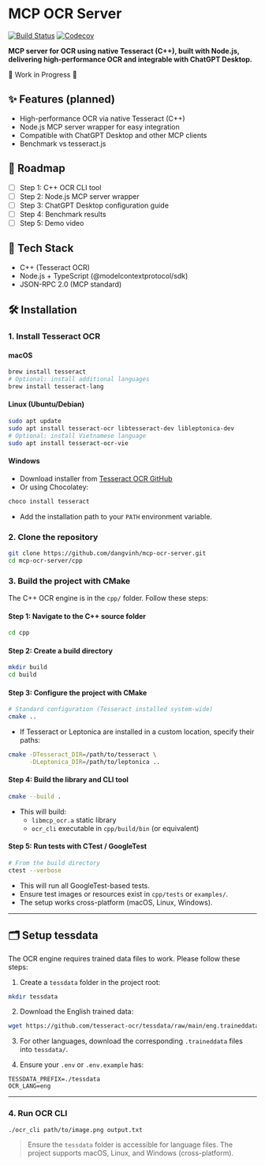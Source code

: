 # MCP OCR Server

[![Build Status](https://github.com/dangvinh/mcp-ocr-server/actions/workflows/ci.yml/badge.svg)](https://github.com/dangvinh/mcp-ocr-server/actions/workflows/ci.yml)
[![Codecov](https://codecov.io/gh/dangvinh/mcp-ocr-server/branch/main/graph/badge.svg)](https://codecov.io/gh/dangvinh/mcp-ocr-server)

**MCP server for OCR using native Tesseract (C++), built with Node.js, delivering high-performance OCR and integrable with ChatGPT Desktop.**

🚧 Work in Progress 🚧

## ✨ Features (planned)

- High-performance OCR via native Tesseract (C++)
- Node.js MCP server wrapper for easy integration
- Compatible with ChatGPT Desktop and other MCP clients
- Benchmark vs tesseract.js

## 📌 Roadmap

- [ ] Step 1: C++ OCR CLI tool
- [ ] Step 2: Node.js MCP server wrapper
- [ ] Step 3: ChatGPT Desktop configuration guide
- [ ] Step 4: Benchmark results
- [ ] Step 5: Demo video

## 🔧 Tech Stack

- C++ (Tesseract OCR)
- Node.js + TypeScript (@modelcontextprotocol/sdk)
- JSON-RPC 2.0 (MCP standard)

## 🛠 Installation

### 1. Install Tesseract OCR

#### macOS

```bash
brew install tesseract
# Optional: install additional languages
brew install tesseract-lang
```

#### Linux (Ubuntu/Debian)

```bash
sudo apt update
sudo apt install tesseract-ocr libtesseract-dev libleptonica-dev
# Optional: install Vietnamese language
sudo apt install tesseract-ocr-vie
```

#### Windows

- Download installer from [Tesseract OCR GitHub](https://github.com/tesseract-ocr/tesseract)
- Or using Chocolatey:

```powershell
choco install tesseract
```

- Add the installation path to your `PATH` environment variable.

### 2. Clone the repository

```bash
git clone https://github.com/dangvinh/mcp-ocr-server.git
cd mcp-ocr-server/cpp
```

### 3. Build the project with CMake

The C++ OCR engine is in the `cpp/` folder. Follow these steps:

#### Step 1: Navigate to the C++ source folder

```bash
cd cpp
```

#### Step 2: Create a build directory

```bash
mkdir build
cd build
```

#### Step 3: Configure the project with CMake

```bash
# Standard configuration (Tesseract installed system-wide)
cmake ..
```

- If Tesseract or Leptonica are installed in a custom location, specify their paths:

```bash
cmake -DTesseract_DIR=/path/to/tesseract \
      -DLeptonica_DIR=/path/to/leptonica ..
```

#### Step 4: Build the library and CLI tool

```bash
cmake --build .
```

- This will build:
  - `libmcp_ocr.a` static library
  - `ocr_cli` executable in `cpp/build/bin` (or equivalent)

#### Step 5: Run tests with CTest / GoogleTest

```bash
# From the build directory
ctest --verbose
```

- This will run all GoogleTest-based tests.
- Ensure test images or resources exist in `cpp/tests` or `examples/`.
- The setup works cross-platform (macOS, Linux, Windows).

---

## 🗂 Setup tessdata

The OCR engine requires trained data files to work. Please follow these steps:

1. Create a `tessdata` folder in the project root:

```bash
mkdir tessdata
```

2. Download the English trained data:

```bash
wget https://github.com/tesseract-ocr/tessdata/raw/main/eng.traineddata -P tessdata/
```

3. For other languages, download the corresponding `.traineddata` files into `tessdata/`.

4. Ensure your `.env` or `.env.example` has:

```
TESSDATA_PREFIX=./tessdata
OCR_LANG=eng
```

---

### 4. Run OCR CLI

```bash
./ocr_cli path/to/image.png output.txt
```

> Ensure the `tessdata` folder is accessible for language files. The project supports macOS, Linux, and Windows (cross-platform).
